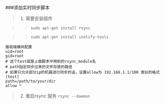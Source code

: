 ###添加实时同步脚本

> 1. 需要安装插件 

>> `sudo apt-get install rsync` 

>> `sudo apt-get install inotify-tools`

>> 
    接收端模块配置
    uid=root
    gid=root
    # 这个test就是上面脚本中用到的rsync_module名
    # path指定同步过来的文件存放的路径
    # 如果只允许部分ip的机器进行同步的话，设置allow为 192.168.1.1/100 类似的格式
    [test]
    path=/path/to/your/dir
    allow *

> 2. 重启rsync 服务 `rsync --daemon`
